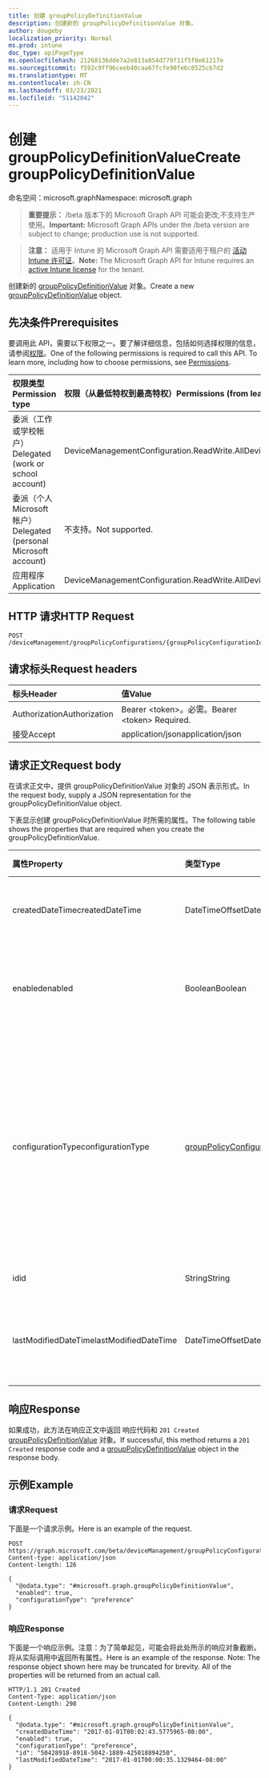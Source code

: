 ```yaml
---
title: 创建 groupPolicyDefinitionValue
description: 创建新的 groupPolicyDefinitionValue 对象。
author: dougeby
localization_priority: Normal
ms.prod: intune
doc_type: apiPageType
ms.openlocfilehash: 21268136dde7a2e813a854d779f11f5f0e61217e
ms.sourcegitcommit: f592c9ff96ceeb40caa67fcfe90fe6c8525cb7d2
ms.translationtype: MT
ms.contentlocale: zh-CN
ms.lasthandoff: 03/23/2021
ms.locfileid: "51142042"
---
```

# <a name="create-grouppolicydefinitionvalue"></a><span data-ttu-id="6200b-103">创建 groupPolicyDefinitionValue</span><span class="sxs-lookup"><span data-stu-id="6200b-103">Create groupPolicyDefinitionValue</span></span>

<span data-ttu-id="6200b-104">命名空间：microsoft.graph</span><span class="sxs-lookup"><span data-stu-id="6200b-104">Namespace: microsoft.graph</span></span>

> <span data-ttu-id="6200b-105">**重要提示：** /beta 版本下的 Microsoft Graph API 可能会更改;不支持生产使用。</span><span class="sxs-lookup"><span data-stu-id="6200b-105">**Important:** Microsoft Graph APIs under the /beta version are subject to change; production use is not supported.</span></span>

> <span data-ttu-id="6200b-106">**注意：** 适用于 Intune 的 Microsoft Graph API 需要适用于租户的 [活动 Intune 许可证](https://go.microsoft.com/fwlink/?linkid=839381)。</span><span class="sxs-lookup"><span data-stu-id="6200b-106">**Note:** The Microsoft Graph API for Intune requires an [active Intune license](https://go.microsoft.com/fwlink/?linkid=839381) for the tenant.</span></span>

<span data-ttu-id="6200b-107">创建新的 [groupPolicyDefinitionValue](../resources/intune-grouppolicy-grouppolicydefinitionvalue.md) 对象。</span><span class="sxs-lookup"><span data-stu-id="6200b-107">Create a new [groupPolicyDefinitionValue](../resources/intune-grouppolicy-grouppolicydefinitionvalue.md) object.</span></span>

## <a name="prerequisites"></a><span data-ttu-id="6200b-108">先决条件</span><span class="sxs-lookup"><span data-stu-id="6200b-108">Prerequisites</span></span>
<span data-ttu-id="6200b-p101">要调用此 API，需要以下权限之一。要了解详细信息，包括如何选择权限的信息，请参阅[权限](/graph/permissions-reference)。</span><span class="sxs-lookup"><span data-stu-id="6200b-p101">One of the following permissions is required to call this API. To learn more, including how to choose permissions, see [Permissions](/graph/permissions-reference).</span></span>

|<span data-ttu-id="6200b-111">权限类型</span><span class="sxs-lookup"><span data-stu-id="6200b-111">Permission type</span></span>|<span data-ttu-id="6200b-112">权限（从最低特权到最高特权）</span><span class="sxs-lookup"><span data-stu-id="6200b-112">Permissions (from least to most privileged)</span></span>|
|:---|:---|
|<span data-ttu-id="6200b-113">委派（工作或学校帐户）</span><span class="sxs-lookup"><span data-stu-id="6200b-113">Delegated (work or school account)</span></span>|<span data-ttu-id="6200b-114">DeviceManagementConfiguration.ReadWrite.All</span><span class="sxs-lookup"><span data-stu-id="6200b-114">DeviceManagementConfiguration.ReadWrite.All</span></span>|
|<span data-ttu-id="6200b-115">委派（个人 Microsoft 帐户）</span><span class="sxs-lookup"><span data-stu-id="6200b-115">Delegated (personal Microsoft account)</span></span>|<span data-ttu-id="6200b-116">不支持。</span><span class="sxs-lookup"><span data-stu-id="6200b-116">Not supported.</span></span>|
|<span data-ttu-id="6200b-117">应用程序</span><span class="sxs-lookup"><span data-stu-id="6200b-117">Application</span></span>|<span data-ttu-id="6200b-118">DeviceManagementConfiguration.ReadWrite.All</span><span class="sxs-lookup"><span data-stu-id="6200b-118">DeviceManagementConfiguration.ReadWrite.All</span></span>|

## <a name="http-request"></a><span data-ttu-id="6200b-119">HTTP 请求</span><span class="sxs-lookup"><span data-stu-id="6200b-119">HTTP Request</span></span>
<!-- {
  "blockType": "ignored"
}
-->
``` http
POST /deviceManagement/groupPolicyConfigurations/{groupPolicyConfigurationId}/definitionValues
```

## <a name="request-headers"></a><span data-ttu-id="6200b-120">请求标头</span><span class="sxs-lookup"><span data-stu-id="6200b-120">Request headers</span></span>
|<span data-ttu-id="6200b-121">标头</span><span class="sxs-lookup"><span data-stu-id="6200b-121">Header</span></span>|<span data-ttu-id="6200b-122">值</span><span class="sxs-lookup"><span data-stu-id="6200b-122">Value</span></span>|
|:---|:---|
|<span data-ttu-id="6200b-123">Authorization</span><span class="sxs-lookup"><span data-stu-id="6200b-123">Authorization</span></span>|<span data-ttu-id="6200b-124">Bearer &lt;token&gt;。必需。</span><span class="sxs-lookup"><span data-stu-id="6200b-124">Bearer &lt;token&gt; Required.</span></span>|
|<span data-ttu-id="6200b-125">接受</span><span class="sxs-lookup"><span data-stu-id="6200b-125">Accept</span></span>|<span data-ttu-id="6200b-126">application/json</span><span class="sxs-lookup"><span data-stu-id="6200b-126">application/json</span></span>|

## <a name="request-body"></a><span data-ttu-id="6200b-127">请求正文</span><span class="sxs-lookup"><span data-stu-id="6200b-127">Request body</span></span>
<span data-ttu-id="6200b-128">在请求正文中，提供 groupPolicyDefinitionValue 对象的 JSON 表示形式。</span><span class="sxs-lookup"><span data-stu-id="6200b-128">In the request body, supply a JSON representation for the groupPolicyDefinitionValue object.</span></span>

<span data-ttu-id="6200b-129">下表显示创建 groupPolicyDefinitionValue 时所需的属性。</span><span class="sxs-lookup"><span data-stu-id="6200b-129">The following table shows the properties that are required when you create the groupPolicyDefinitionValue.</span></span>

|<span data-ttu-id="6200b-130">属性</span><span class="sxs-lookup"><span data-stu-id="6200b-130">Property</span></span>|<span data-ttu-id="6200b-131">类型</span><span class="sxs-lookup"><span data-stu-id="6200b-131">Type</span></span>|<span data-ttu-id="6200b-132">说明</span><span class="sxs-lookup"><span data-stu-id="6200b-132">Description</span></span>|
|:---|:---|:---|
|<span data-ttu-id="6200b-133">createdDateTime</span><span class="sxs-lookup"><span data-stu-id="6200b-133">createdDateTime</span></span>|<span data-ttu-id="6200b-134">DateTimeOffset</span><span class="sxs-lookup"><span data-stu-id="6200b-134">DateTimeOffset</span></span>|<span data-ttu-id="6200b-135">对象的创建日期和时间。</span><span class="sxs-lookup"><span data-stu-id="6200b-135">The date and time the object was created.</span></span>|
|<span data-ttu-id="6200b-136">enabled</span><span class="sxs-lookup"><span data-stu-id="6200b-136">enabled</span></span>|<span data-ttu-id="6200b-137">Boolean</span><span class="sxs-lookup"><span data-stu-id="6200b-137">Boolean</span></span>|<span data-ttu-id="6200b-138">启用或禁用关联的组策略定义。</span><span class="sxs-lookup"><span data-stu-id="6200b-138">Enables or disables the associated group policy definition.</span></span>|
|<span data-ttu-id="6200b-139">configurationType</span><span class="sxs-lookup"><span data-stu-id="6200b-139">configurationType</span></span>|[<span data-ttu-id="6200b-140">groupPolicyConfigurationType</span><span class="sxs-lookup"><span data-stu-id="6200b-140">groupPolicyConfigurationType</span></span>](../resources/intune-grouppolicy-grouppolicyconfigurationtype.md)|<span data-ttu-id="6200b-141">指定值配置方式。</span><span class="sxs-lookup"><span data-stu-id="6200b-141">Specifies how the value should be configured.</span></span> <span data-ttu-id="6200b-142">它可以作为策略或首选项。</span><span class="sxs-lookup"><span data-stu-id="6200b-142">This can be either as a Policy or as a Preference.</span></span> <span data-ttu-id="6200b-143">可能的值是：`policy`、`preference`。</span><span class="sxs-lookup"><span data-stu-id="6200b-143">Possible values are: `policy`, `preference`.</span></span>|
|<span data-ttu-id="6200b-144">id</span><span class="sxs-lookup"><span data-stu-id="6200b-144">id</span></span>|<span data-ttu-id="6200b-145">String</span><span class="sxs-lookup"><span data-stu-id="6200b-145">String</span></span>|<span data-ttu-id="6200b-146">实体的键。</span><span class="sxs-lookup"><span data-stu-id="6200b-146">Key of the entity.</span></span>|
|<span data-ttu-id="6200b-147">lastModifiedDateTime</span><span class="sxs-lookup"><span data-stu-id="6200b-147">lastModifiedDateTime</span></span>|<span data-ttu-id="6200b-148">DateTimeOffset</span><span class="sxs-lookup"><span data-stu-id="6200b-148">DateTimeOffset</span></span>|<span data-ttu-id="6200b-149">上次修改实体的日期和时间。</span><span class="sxs-lookup"><span data-stu-id="6200b-149">The date and time the entity was last modified.</span></span>|



## <a name="response"></a><span data-ttu-id="6200b-150">响应</span><span class="sxs-lookup"><span data-stu-id="6200b-150">Response</span></span>
<span data-ttu-id="6200b-151">如果成功，此方法在响应正文中返回 响应代码和 `201 Created` [groupPolicyDefinitionValue](../resources/intune-grouppolicy-grouppolicydefinitionvalue.md) 对象。</span><span class="sxs-lookup"><span data-stu-id="6200b-151">If successful, this method returns a `201 Created` response code and a [groupPolicyDefinitionValue](../resources/intune-grouppolicy-grouppolicydefinitionvalue.md) object in the response body.</span></span>

## <a name="example"></a><span data-ttu-id="6200b-152">示例</span><span class="sxs-lookup"><span data-stu-id="6200b-152">Example</span></span>

### <a name="request"></a><span data-ttu-id="6200b-153">请求</span><span class="sxs-lookup"><span data-stu-id="6200b-153">Request</span></span>
<span data-ttu-id="6200b-154">下面是一个请求示例。</span><span class="sxs-lookup"><span data-stu-id="6200b-154">Here is an example of the request.</span></span>
``` http
POST https://graph.microsoft.com/beta/deviceManagement/groupPolicyConfigurations/{groupPolicyConfigurationId}/definitionValues
Content-type: application/json
Content-length: 126

{
  "@odata.type": "#microsoft.graph.groupPolicyDefinitionValue",
  "enabled": true,
  "configurationType": "preference"
}
```

### <a name="response"></a><span data-ttu-id="6200b-155">响应</span><span class="sxs-lookup"><span data-stu-id="6200b-155">Response</span></span>
<span data-ttu-id="6200b-p103">下面是一个响应示例。注意：为了简单起见，可能会将此处所示的响应对象截断。将从实际调用中返回所有属性。</span><span class="sxs-lookup"><span data-stu-id="6200b-p103">Here is an example of the response. Note: The response object shown here may be truncated for brevity. All of the properties will be returned from an actual call.</span></span>
``` http
HTTP/1.1 201 Created
Content-Type: application/json
Content-Length: 298

{
  "@odata.type": "#microsoft.graph.groupPolicyDefinitionValue",
  "createdDateTime": "2017-01-01T00:02:43.5775965-08:00",
  "enabled": true,
  "configurationType": "preference",
  "id": "50428918-8918-5042-1889-425018894250",
  "lastModifiedDateTime": "2017-01-01T00:00:35.1329464-08:00"
}
```




